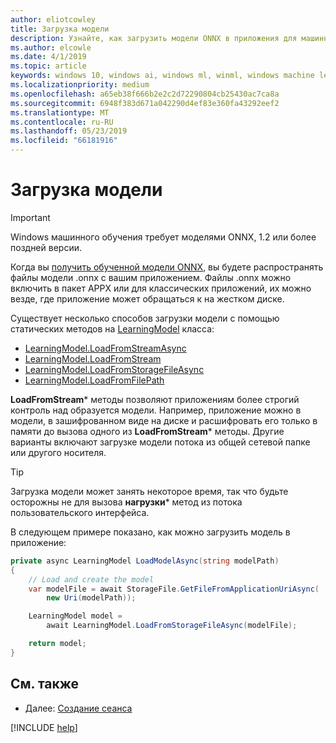 ```yaml
---
author: eliotcowley
title: Загрузка модели
description: Узнайте, как загрузить модели ONNX в приложения для машинного обучения Windows для использования.
ms.author: elcowle
ms.date: 4/1/2019
ms.topic: article
keywords: windows 10, windows ai, windows ml, winml, windows machine learning
ms.localizationpriority: medium
ms.openlocfilehash: a65eb38f666b2e2c2d72290804cb25430ac7ca8a
ms.sourcegitcommit: 6948f383d671a042290d4ef83e360fa43292eef2
ms.translationtype: MT
ms.contentlocale: ru-RU
ms.lasthandoff: 05/23/2019
ms.locfileid: "66181916"
---
```

# <a name="load-a-model"></a>Загрузка модели

> [!IMPORTANT]
> Windows машинного обучения требует моделями ONNX, 1.2 или более поздней версии.

Когда вы [получить обученной модели ONNX](get-onnx-model.md), вы будете распространять файлы модели .onnx с вашим приложением. Файлы .onnx можно включить в пакет APPX или для классических приложений, их можно везде, где приложение может обращаться к на жестком диске.

Существует несколько способов загрузки модели с помощью статических методов на [LearningModel](https://docs.microsoft.com/uwp/api/windows.ai.machinelearning.learningmodel) класса:

* [LearningModel.LoadFromStreamAsync](https://docs.microsoft.com/uwp/api/windows.ai.machinelearning.learningmodel.loadfromstreamasync)
* [LearningModel.LoadFromStream](https://docs.microsoft.com/uwp/api/windows.ai.machinelearning.learningmodel.loadfromstream)
* [LearningModel.LoadFromStorageFileAsync](https://docs.microsoft.com/uwp/api/windows.ai.machinelearning.learningmodel.loadfromstoragefileasync)
* [LearningModel.LoadFromFilePath](https://docs.microsoft.com/uwp/api/windows.ai.machinelearning.learningmodel.loadfromfilepath)

**LoadFromStream*** методы позволяют приложениям более строгий контроль над образуется модели. Например, приложение можно в модели, в зашифрованном виде на диске и расшифровать его только в памяти до вызова одного из **LoadFromStream*** методы. Другие варианты включают загрузке модели потока из общей сетевой папке или другого носителя.

> [!TIP]
> Загрузка модели может занять некоторое время, так что будьте осторожны не для вызова **нагрузки*** метод из потока пользовательского интерфейса.

В следующем примере показано, как можно загрузить модель в приложение:

```cs
private async LearningModel LoadModelAsync(string modelPath)
{
    // Load and create the model 
    var modelFile = await StorageFile.GetFileFromApplicationUriAsync(
        new Uri(modelPath));

    LearningModel model = 
        await LearningModel.LoadFromStorageFileAsync(modelFile);

    return model;
}
```

## <a name="see-also"></a>См. также

* Далее: [Создание сеанса](create-a-session.md)

[!INCLUDE [help](../includes/get-help.md)]
